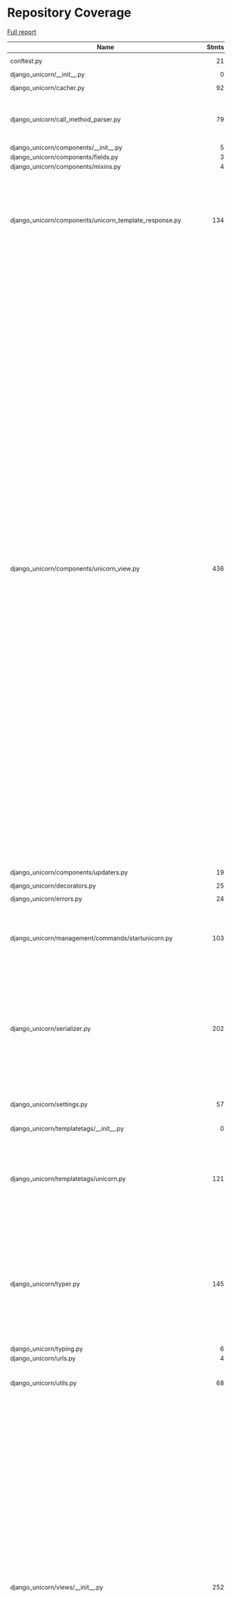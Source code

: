 # Repository Coverage

[Full report](https://htmlpreview.github.io/?https://github.com/adamghill/django-unicorn/blob/python-coverage-comment-action-data/htmlcov/index.html)

| Name                                                                 |    Stmts |     Miss |   Branch |   BrPart |   Cover |   Missing |
|--------------------------------------------------------------------- | -------: | -------: | -------: | -------: | ------: | --------: |
| conftest.py                                                          |       21 |        2 |        6 |        3 |     81% |70->69, 83, 93 |
| django\_unicorn/\_\_init\_\_.py                                      |        0 |        0 |        0 |        0 |    100% |           |
| django\_unicorn/cacher.py                                            |       92 |        3 |       34 |        1 |     97% | 48, 80-86 |
| django\_unicorn/call\_method\_parser.py                              |       79 |        1 |       30 |        5 |     94% |30->48, 46, 70->69, 87->86, 129->128 |
| django\_unicorn/components/\_\_init\_\_.py                           |        5 |        0 |        0 |        0 |    100% |           |
| django\_unicorn/components/fields.py                                 |        3 |        1 |        0 |        0 |     67% |         7 |
| django\_unicorn/components/mixins.py                                 |        4 |        0 |        0 |        0 |    100% |           |
| django\_unicorn/components/unicorn\_template\_response.py            |      134 |        5 |       50 |        7 |     93% |81, 172->176, 174, 179->178, 183, 204-205, 279->282, 285->284 |
| django\_unicorn/components/unicorn\_view.py                          |      436 |       48 |      212 |       34 |     85% |79->78, 102->105, 124->123, 203, 234->233, 243-244, 262->261, 273->272, 274-286, 322, 355->354, 381->384, 393-396, 424-425, 428->427, 441->456, 460->459, 494->493, 501-502, 505->504, 531->530, 532, 535->534, 561-570, 575, 582->581, 599->598, 613->612, 635->638, 658-659, 662->661, 679->678, 695->694, 711->706, 714-716, 791->793, 792->791, 793->792, 822, 824, 830->829, 861-862, 954->953, 955-966 |
| django\_unicorn/components/updaters.py                               |       19 |        0 |        0 |        0 |    100% |           |
| django\_unicorn/decorators.py                                        |       25 |        0 |       12 |        2 |     95% |9->8, 35->38 |
| django\_unicorn/errors.py                                            |       24 |        0 |        0 |        0 |    100% |           |
| django\_unicorn/management/commands/startunicorn.py                  |      103 |        8 |       36 |        7 |     89% |41-42, 81, 100, 103, 118, 130, 174->178, 188 |
| django\_unicorn/serializer.py                                        |      202 |        7 |      116 |        9 |     95% |31-32, 59->63, 84, 97->96, 144->140, 218, 247-251, 326->exit, 351->350, 451->450 |
| django\_unicorn/settings.py                                          |       57 |        7 |       16 |        3 |     86% |25->28, 52-56, 59, 107-112 |
| django\_unicorn/templatetags/\_\_init\_\_.py                         |        0 |        0 |        0 |        0 |    100% |           |
| django\_unicorn/templatetags/unicorn.py                              |      121 |        8 |       54 |        7 |     90% |19->18, 25->28, 41->40, 42, 49-50, 121, 128-131, 143->148, 172->175 |
| django\_unicorn/typer.py                                             |      145 |       23 |       66 |        5 |     84% |15-18, 33-43, 120->129, 151-152, 180-182, 194-200, 218, 264->269, 270, 289->288 |
| django\_unicorn/typing.py                                            |        6 |        1 |        0 |        0 |     83% |        18 |
| django\_unicorn/urls.py                                              |        4 |        0 |        0 |        0 |    100% |           |
| django\_unicorn/utils.py                                             |       68 |        8 |       20 |        3 |     88% |67-71, 138->137, 141-144 |
| django\_unicorn/views/\_\_init\_\_.py                                |      252 |       50 |      147 |       27 |     77% |94, 98, 144, 147->114, 150, 155, 159, 169->175, 171->170, 177->175, 192, 205-206, 215-216, 239->242, 243, 253->223, 329-377, 428-429, 467, 475-477, 483->491, 483->exit, 485->exit, 493-521, 526->531, 527->526, 528->527, 529->528, 530->529, 531->530 |
| django\_unicorn/views/action\_parsers/\_\_init\_\_.py                |        0 |        0 |        0 |        0 |    100% |           |
| django\_unicorn/views/action\_parsers/call\_method.py                |      121 |       14 |       64 |       11 |     84% |19-24, 33, 40-45, 104, 122->121, 149, 172->141, 188->187, 199, 205->exit, 211->205, 215 |
| django\_unicorn/views/action\_parsers/sync\_input.py                 |       14 |        0 |        4 |        0 |    100% |           |
| django\_unicorn/views/action\_parsers/utils.py                       |       71 |        8 |       48 |        9 |     86% |10->9, 30, 32, 76, 82->105, 109, 112, 130-131, 136 |
| django\_unicorn/views/objects.py                                     |       92 |       11 |       38 |        4 |     84% |25, 29-35, 57, 61, 117->116, 121->120, 158-161 |
| django\_unicorn/views/utils.py                                       |       61 |        5 |       32 |        4 |     90% |15->14, 26-30, 42->exit, 62-64, 74->73 |
| example/apps/\_\_init\_\_.py                                         |        0 |        0 |        0 |        0 |    100% |           |
| example/apps/main/\_\_init\_\_.py                                    |        0 |        0 |        0 |        0 |    100% |           |
| example/books/\_\_init\_\_.py                                        |        1 |        0 |        0 |        0 |    100% |           |
| example/books/apps.py                                                |        3 |        0 |        0 |        0 |    100% |           |
| example/books/models.py                                              |        9 |        0 |        0 |        0 |    100% |           |
| example/coffee/\_\_init\_\_.py                                       |        1 |        0 |        0 |        0 |    100% |           |
| example/coffee/apps.py                                               |        3 |        0 |        0 |        0 |    100% |           |
| example/coffee/models.py                                             |       26 |        0 |        0 |        0 |    100% |           |
| tests/\_\_init\_\_.py                                                |        0 |        0 |        0 |        0 |    100% |           |
| tests/benchmarks/\_\_init\_\_.py                                     |        0 |        0 |        0 |        0 |    100% |           |
| tests/benchmarks/serializer/\_\_init\_\_.py                          |        0 |        0 |        0 |        0 |    100% |           |
| tests/benchmarks/serializer/test\_dumps.py                           |       53 |       19 |        0 |        0 |     64% |48-53, 57-79, 83-88, 92-118 |
| tests/call\_method\_parser/test\_parse\_args.py                      |       96 |        0 |        0 |        0 |    100% |           |
| tests/call\_method\_parser/test\_parse\_call\_method\_name.py        |       43 |        0 |        0 |        0 |    100% |           |
| tests/call\_method\_parser/test\_parse\_kwarg.py                     |       44 |        0 |       12 |        0 |    100% |           |
| tests/components/test\_component.py                                  |      183 |        0 |       10 |        2 |     99% |22->21, 64->63 |
| tests/components/test\_convert\_to\_dash\_case.py                    |        5 |        0 |        0 |        0 |    100% |           |
| tests/components/test\_convert\_to\_pascal\_case.py                  |        5 |        0 |        0 |        0 |    100% |           |
| tests/components/test\_convert\_to\_snake\_case.py                   |        5 |        0 |        0 |        0 |    100% |           |
| tests/components/test\_create.py                                     |       13 |        0 |        2 |        0 |    100% |           |
| tests/components/test\_get\_locations.py                             |       70 |        0 |        6 |        2 |     97% |7->6, 12->11 |
| tests/components/test\_is\_html\_well\_formed.py                     |       37 |        0 |        0 |        0 |    100% |           |
| tests/components/test\_unicorn\_template\_response.py                |       81 |        1 |        8 |        0 |     99% |        56 |
| tests/management/\_\_init\_\_.py                                     |        0 |        0 |        0 |        0 |    100% |           |
| tests/management/commands/\_\_init\_\_.py                            |        0 |        0 |        0 |        0 |    100% |           |
| tests/management/commands/startunicorn/\_\_init\_\_.py               |        0 |        0 |        0 |        0 |    100% |           |
| tests/management/commands/startunicorn/test\_handle.py               |      130 |        0 |       20 |        0 |    100% |           |
| tests/serializer/test\_dumps.py                                      |      329 |        0 |       28 |        7 |     98% |350->349, 395->394, 433->432, 481->480, 553->552, 593->592, 636->635 |
| tests/serializer/test\_exclude\_field\_attributes.py                 |       24 |        0 |        6 |        0 |    100% |           |
| tests/serializer/test\_model\_value.py                               |       32 |        0 |        2 |        1 |     97% |    43->42 |
| tests/templatetags/test\_unicorn.py                                  |       15 |        0 |        0 |        0 |    100% |           |
| tests/templatetags/test\_unicorn\_render.py                          |      283 |        0 |        4 |        1 |     99% |  292->291 |
| tests/templatetags/test\_unicorn\_scripts.py                         |       30 |        0 |        0 |        0 |    100% |           |
| tests/test\_cacher.py                                                |      113 |        2 |       20 |        1 |     98% |129, 132, 189->188 |
| tests/test\_model\_lifecycle.py                                      |       64 |        0 |        8 |        4 |     94% |19->18, 35->34, 54->53, 74->73 |
| tests/test\_settings.py                                              |       46 |        0 |        2 |        0 |    100% |           |
| tests/test\_typer.py                                                 |      114 |        2 |        2 |        0 |     98% |    15, 24 |
| tests/test\_utils.py                                                 |       60 |        2 |        2 |        0 |     97% |    52, 63 |
| tests/urls.py                                                        |        8 |        0 |        0 |        0 |    100% |           |
| tests/views/action\_parsers/\_\_init\_\_.py                          |        0 |        0 |        0 |        0 |    100% |           |
| tests/views/action\_parsers/call\_method/\_\_init\_\_.py             |        0 |        0 |        0 |        0 |    100% |           |
| tests/views/action\_parsers/call\_method/test\_call\_method\_name.py |      148 |        1 |       12 |        3 |     98% |69, 107->106, 120->119, 166->165 |
| tests/views/action\_parsers/utils/\_\_init\_\_.py                    |        0 |        0 |        0 |        0 |    100% |           |
| tests/views/action\_parsers/utils/test\_set\_property\_value.py      |       87 |        0 |        6 |        3 |     97% |84->83, 107->106, 132->131 |
| tests/views/fake\_components.py                                      |      127 |        5 |        4 |        2 |     95% |95, 122, 138, 175, 184 |
| tests/views/message/test\_call\_method.py                            |      175 |        0 |        2 |        0 |    100% |           |
| tests/views/message/test\_call\_method\_multiple.py                  |      172 |      138 |       44 |       11 |     21% |20-23, 32-35, 39-50, 54->53, 55-79, 83->82, 84-111, 115->114, 116-143, 147->146, 148-176, 180->179, 186-220, 224->223, 225-252, 256->255, 257-284, 288->287, 289-316, 319->321, 320->319, 321->320, 322-349 |
| tests/views/message/test\_calls.py                                   |       23 |        0 |        0 |        0 |    100% |           |
| tests/views/message/test\_get\_property\_value.py                    |       18 |        0 |        0 |        0 |    100% |           |
| tests/views/message/test\_hash.py                                    |       98 |        0 |        0 |        0 |    100% |           |
| tests/views/message/test\_message.py                                 |       73 |        0 |       10 |        0 |    100% |           |
| tests/views/message/test\_set\_property.py                           |       39 |        0 |        0 |        0 |    100% |           |
| tests/views/message/test\_sync\_input.py                             |       13 |        0 |        0 |        0 |    100% |           |
| tests/views/message/test\_target.py                                  |       72 |        0 |        4 |        2 |     97% |50->exit, 51->50 |
| tests/views/message/test\_toggle.py                                  |       20 |        0 |        0 |        0 |    100% |           |
| tests/views/message/test\_type\_hints.py                             |       47 |        0 |        2 |        0 |    100% |           |
| tests/views/message/utils.py                                         |       18 |        1 |        8 |        1 |     92% |        21 |
| tests/views/test\_is\_component\_field\_model\_or\_unicorn\_field.py |       21 |        0 |        0 |        0 |    100% |           |
| tests/views/test\_process\_component\_request.py                     |       24 |        0 |        0 |        0 |    100% |           |
| tests/views/test\_unicorn\_dict.py                                   |       15 |        0 |        0 |        0 |    100% |           |
| tests/views/test\_unicorn\_field.py                                  |       22 |        0 |        0 |        0 |    100% |           |
| tests/views/test\_unicorn\_model.py                                  |       15 |        0 |        0 |        0 |    100% |           |
| tests/views/test\_unicorn\_set\_property\_value.py                   |       40 |        0 |        6 |        2 |     96% |47->46, 65->64 |
| tests/views/test\_unicorn\_view\_init.py                             |       36 |        0 |        6 |        0 |    100% |           |
| tests/views/utils/\_\_init\_\_.py                                    |        0 |        0 |        0 |        0 |    100% |           |
| tests/views/utils/test\_construct\_model.py                          |       47 |       10 |       10 |        5 |     74% |21->20, 41->43, 42->41, 43->42, 44-60, 64->63 |
| tests/views/utils/test\_set\_property\_from\_data.py                 |      139 |        2 |        6 |        3 |     97% |29-30, 146->142, 197->196, 254->253 |
|                                                            **TOTAL** | **5574** |  **393** | **1237** |  **191** | **90%** |           |


## Setup coverage badge

Below are examples of the badges you can use in your main branch `README` file.

### Direct image

[![Coverage badge](https://raw.githubusercontent.com/adamghill/django-unicorn/python-coverage-comment-action-data/badge.svg)](https://htmlpreview.github.io/?https://github.com/adamghill/django-unicorn/blob/python-coverage-comment-action-data/htmlcov/index.html)

This is the one to use if your repository is private or if you don't want to customize anything.

### [Shields.io](https://shields.io) Json Endpoint

[![Coverage badge](https://img.shields.io/endpoint?url=https://raw.githubusercontent.com/adamghill/django-unicorn/python-coverage-comment-action-data/endpoint.json)](https://htmlpreview.github.io/?https://github.com/adamghill/django-unicorn/blob/python-coverage-comment-action-data/htmlcov/index.html)

Using this one will allow you to [customize](https://shields.io/endpoint) the look of your badge.
It won't work with private repositories. It won't be refreshed more than once per five minutes.

### [Shields.io](https://shields.io) Dynamic Badge

[![Coverage badge](https://img.shields.io/badge/dynamic/json?color=brightgreen&label=coverage&query=%24.message&url=https%3A%2F%2Fraw.githubusercontent.com%2Fadamghill%2Fdjango-unicorn%2Fpython-coverage-comment-action-data%2Fendpoint.json)](https://htmlpreview.github.io/?https://github.com/adamghill/django-unicorn/blob/python-coverage-comment-action-data/htmlcov/index.html)

This one will always be the same color. It won't work for private repos. I'm not even sure why we included it.

## What is that?

This branch is part of the
[python-coverage-comment-action](https://github.com/marketplace/actions/python-coverage-comment)
GitHub Action. All the files in this branch are automatically generated and may be
overwritten at any moment.
